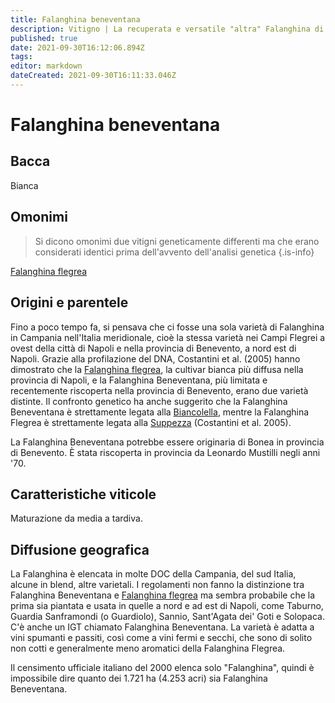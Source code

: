 ```yaml
---
title: Falanghina beneventana
description: Vitigno | La recuperata e versatile "altra" Falanghina di Benevento nell'entroterra campano.
published: true
date: 2021-09-30T16:12:06.894Z
tags: 
editor: markdown
dateCreated: 2021-09-30T16:11:33.046Z
---
```


# Falanghina beneventana

## Bacca
Bianca

## Omonimi
> Si dicono omonimi due vitigni geneticamente differenti ma che erano considerati identici prima dell'avvento dell'analisi genetica
{.is-info}

[Falanghina flegrea](/vitigni/Italia/falanghina-flegrea)


## Origini e parentele

Fino a poco tempo fa, si pensava che ci fosse una sola varietà di Falanghina in Campania nell'Italia meridionale, cioè la stessa varietà nei Campi Flegrei a ovest della città di Napoli e nella provincia di Benevento, a nord est di Napoli. Grazie alla profilazione del DNA, Costantini et al. (2005) hanno dimostrato che la [Falanghina flegrea](/vitigni/Italia/falanghina-flegrea), la cultivar bianca più diffusa nella provincia di Napoli, e la Falanghina Beneventana, più limitata e recentemente riscoperta nella provincia di Benevento, erano due varietà distinte. Il confronto genetico ha anche suggerito che la Falanghina Beneventana è strettamente legata alla [Biancolella](/vitigni/Italia/biancolella), mentre la Falanghina Flegrea è strettamente legata alla [Suppezza](/vitigni/Italia/suppezza) (Costantini et al. 2005).

La Falanghina Beneventana potrebbe essere originaria di Bonea in provincia di Benevento. È stata riscoperta in provincia da Leonardo Mustilli negli anni '70.

## Caratteristiche viticole

Maturazione da media a tardiva.

## Diffusione geografica

La Falanghina è elencata in molte DOC della Campania, del sud Italia, alcune in blend, altre varietali. I regolamenti non fanno la distinzione tra Falanghina Beneventana e [Falanghina flegrea](/vitigni/Italia/falanghina-flegrea) ma sembra probabile che la prima sia piantata e usata in quelle a nord e ad est di Napoli, come Taburno, Guardia Sanframondi (o Guardiolo), Sannio, Sant'Agata dei' Goti e Solopaca. C'è anche un IGT chiamato Falanghina Beneventana. La varietà è adatta a vini spumanti e passiti, così come a vini fermi e secchi, che sono di solito non cotti e generalmente meno aromatici della Falanghina Flegrea.

Il censimento ufficiale italiano del 2000 elenca solo "Falanghina", quindi è impossibile dire quanto dei 1.721 ha (4.253 acri) sia Falanghina Beneventana.

